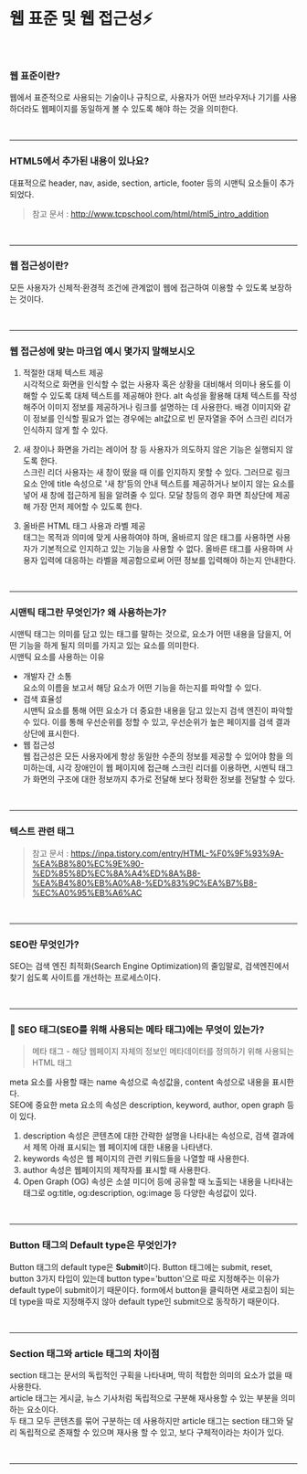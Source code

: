 # 웹 표준 및 웹 접근성⚡️

<br/>

### 웹 표준이란?

웹에서 표준적으로 사용되는 기술이나 규칙으로, 사용자가 어떤 브라우저나 기기를 사용하더라도 웹페이지를 동일하게 볼 수 있도록 해야 하는 것을 의미한다.

<br/>

---

### HTML5에서 추가된 내용이 있나요?

대표적으로 header, nav, aside, section, article, footer 등의 시맨틱 요소들이 추가되었다.

> 참고 문서 : http://www.tcpschool.com/html/html5_intro_addition

<br/>

---

### 웹 접근성이란?

모든 사용자가 신체적·환경적 조건에 관계없이 웹에 접근하여 이용할 수 있도록 보장하는 것이다.

<br/>

---

### 웹 접근성에 맞는 마크업 예시 몇가지 말해보시오

1. 적절한 대체 텍스트 제공  
   시각적으로 화면을 인식할 수 없는 사용자 혹은 상황을 대비해서 의미나 용도를 이해할 수 있도록 대체 텍스트를 제공해야 한다. alt 속성을 활용해 대체 텍스트를 작성해주어 이미지 정보를 제공하거나 링크를 설명하는 데 사용한다. 배경 이미지와 같이 정보를 인식할 필요가 없는 경우에는 alt값으로 빈 문자열을 주어 스크린 리더가 인식하지 않게 할 수 있다.

2. 새 창이나 화면을 가리는 레이어 창 등 사용자가 의도하지 않은 기능은 실행되지 않도록 한다.  
   스크린 리더 사용자는 새 창이 떴을 때 이를 인지하지 못할 수 있다. 그러므로 링크 요소 안에 title 속성으로 '새 창'등의 안내 텍스트를 제공하거나 보이지 않는 요소를 넣어 새 창에 접근하게 됨을 알려줄 수 있다. 모달 창등의 경우 화면 최상단에 제공해 가장 먼저 제어할 수 있도록 한다.

3. 올바른 HTML 태그 사용과 라벨 제공  
   태그는 목적과 의미에 맞게 사용하여야 하며, 올바르지 않은 태그를 사용하면 사용자가 기본적으로 인지하고 있는 기능을 사용할 수 없다. 올바른 태그를 사용하며 사용자 입력에 대응하는 라벨을 제공함으로써 어떤 정보를 입력해야 하는지 안내한다.

<br/>

---

### 시맨틱 태그란 무엇인가? 왜 사용하는가?

시맨틱 태그는 의미를 담고 있는 태그를 말하는 것으로, 요소가 어떤 내용을 담을지, 어떤 기능을 하게 될지 의미를 가지고 있는 요소를 의미한다.  
시맨틱 요소를 사용하는 이유

- 개발자 간 소통  
  요소의 이름을 보고서 해당 요소가 어떤 기능을 하는지를 파악할 수 있다.
- 검색 효율성  
  시맨틱 요소를 통해 어떤 요소가 더 중요한 내용을 담고 있는지 검색 엔진이 파악할 수 있다. 이를 통해 우선순위를 정할 수 있고, 우선순위가 높은 페이지를 검색 결과 상단에 표시한다.
- 웹 접근성  
  웹 접근성은 모든 사용자에게 항상 동일한 수준의 정보를 제공할 수 있어야 함을 의미하는데, 시각 장애인이 웹 페이지에 접근해 스크린 리더를 이용하면, 시멘틱 태그가 화면의 구조에 대한 정보까지 추가로 전달해 보다 정확한 정보를 전달할 수 있다.

<br/>

---

### 텍스트 관련 태그

> 참고 문서 : https://inpa.tistory.com/entry/HTML-%F0%9F%93%9A-%EA%B8%80%EC%9E%90-%ED%85%8D%EC%8A%A4%ED%8A%B8-%EA%B4%80%EB%A0%A8-%ED%83%9C%EA%B7%B8-%EC%A0%95%EB%A6%AC

<br/>

---

### SEO란 무엇인가?

SEO는 검색 엔진 최적화(Search Engine Optimization)의 줄임말로, 검색엔진에서 찾기 쉽도록 사이트를 개선하는 프로세스이다.

<br/>

---

### 💫 SEO 태그(SEO를 위해 사용되는 메타 태그)에는 무엇이 있는가?

> 메타 태그 - 해당 웹페이지 자체의 정보인 메타데이터를 정의하기 위해 사용되는 HTML 태그

meta 요소를 사용할 때는 name 속성으로 속성값을, content 속성으로 내용을 표시한다.  
SEO에 중요한 meta 요소의 속성은 description, keyword, author, open graph 등이 있다.

1. description 속성은 콘텐츠에 대한 간략한 설명을 나타내는 속성으로, 검색 결과에서 제목 아래 표시되는 웹 페이지에 대한 내용을 나타낸다.
2. keywords 속성은 웹 페이지의 관련 키워드들을 나열할 때 사용한다.
3. author 속성은 웹페이지의 제작자를 표시할 때 사용한다.
4. Open Graph (OG) 속성은 소셜 미디어 등에 공유할 때 노출되는 내용을 나타내는 태그로 og:title, og:description, og:image 등 다양한 속성값이 있다.

<br/>

---

### Button 태그의 Default type은 무엇인가?

Button 태그의 default type은 **Submit**이다.
Button 태그에는 submit, reset, button 3가지 타입이 있는데 button type='button'으로 따로 지정해주는 이유가 default type이 submit이기 때문이다. form에서 button을 클릭하면 새로고침이 되는데 type을 따로 지정해주지 않아 default type인 submit으로 동작하기 때문이다.

<br/>

---

### Section 태그와 article 태그의 차이점

section 태그는 문서의 독립적인 구획을 나타내며, 딱히 적합한 의미의 요소가 없을 때 사용한다.  
article 태그는 게시글, 뉴스 기사처럼 독립적으로 구분해 재사용할 수 있는 부분을 의미하는 요소이다.  
두 태그 모두 콘텐츠를 묶어 구분하는 데 사용하지만 article 태그는 section 태그와 달리 독립적으로 존재할 수 있으며 재사용 할 수 있고, 보다 구체적이라는 차이가 있다.

<br/>

---
